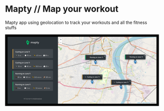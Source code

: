 # Mapty // Map your workout

Mapty app using geolocation to track your workouts and all the fitness stuffs

![](images/app.png)
